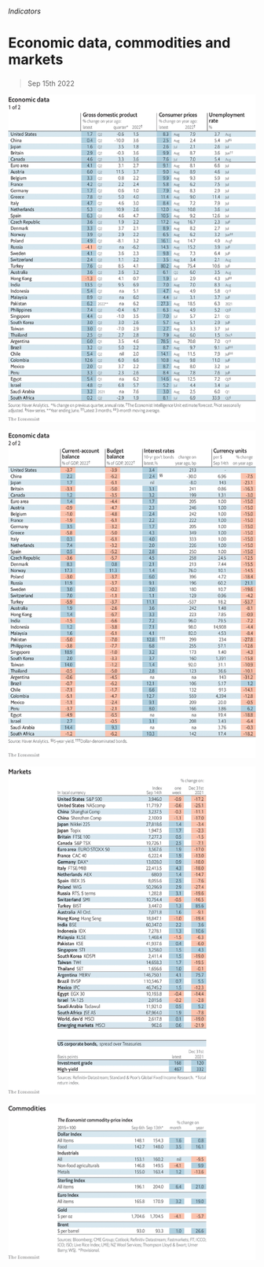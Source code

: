 ###### Indicators

# Economic data, commodities and markets 

#####  

> Sep 15th 2022 

![image](images/20220917_INT101.png) 


![image](images/20220917_INT102.png) 


![image](images/20220917_INT201.png) 


![image](images/20220917_INT401.png) 


